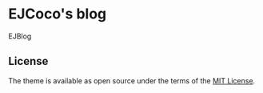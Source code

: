 # EJCoco's blog

EJBlog

## License

The theme is available as open source under the terms of the [MIT License](https://opensource.org/licenses/MIT).